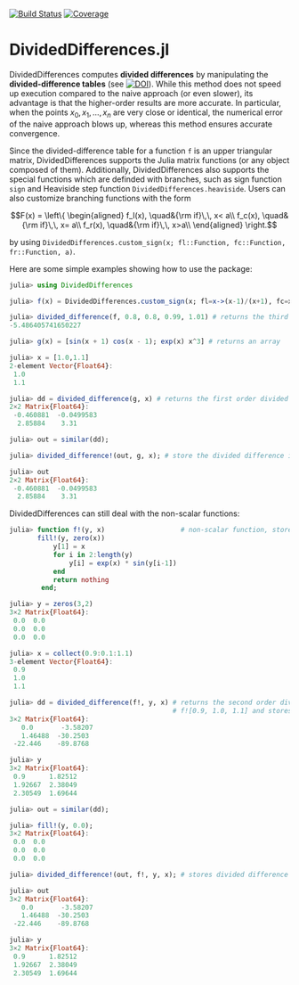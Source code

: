 [![Build Status](https://github.com/xuequan818/DividedDifferences.jl/actions/workflows/ci.yml/badge.svg)](https://github.com/xuequan818/DividedDifferences.jl/actions/workflows/ci.yml)
[![Coverage](https://codecov.io/gh/xuequan818/DividedDifferences.jl/graph/badge.svg?token=XNA1NK3RI8)](https://codecov.io/gh/xuequan818/DividedDifferences.jl)

# DividedDifferences.jl

DividedDifferences computes **divided differences** by manipulating the **divided-difference tables** (see [![DOI](https://img.shields.io/badge/DOI-10.21105/jcon.00069-blue)](https://doi.org/10.1007/978-1-4020-6585-9_13)). While this method does not speed up execution compared to the naive approach (or even slower), its advantage is that the higher-order results are more accurate. In particular, when the points $x_0,x_1,\dots,x_n$ are very close or identical, the numerical error of the naive approach blows up, whereas this method ensures accurate convergence.

Since the divided-difference table for a function `f` is an upper triangular matrix, DividedDifferences supports the Julia matrix functions (or any object composed of them). Additionally, DividedDifferences also supports the special functions which are definded with branches, such as sign function `sign` and Heaviside step function `DividedDifferences.heaviside`. Users can also customize branching functions with the form
```math
F(x) = \left\{
\begin{aligned}
f_l(x), \quad&{\rm if}\,\, x< a\\
f_c(x), \quad&{\rm if}\,\, x= a\\
f_r(x), \quad&{\rm if}\,\, x>a\\
\end{aligned}
\right.
```
by using `DividedDifferences.custom_sign(x; fl::Function, fc::Function, fr::Function, a)`.

Here are some simple examples showing how to use the package: 
```julia
julia> using DividedDifferences

julia> f(x) = DividedDifferences.custom_sign(x; fl=x->(x-1)/(x+1), fc=x->1.0, fr=x->0.0, a=1.); # returns a scalar

julia> divided_difference(f, 0.8, 0.8, 0.99, 1.01) # returns the third order divided difference f[0.8, 0.8, 0.99, 1.01]
-5.486405741650227

julia> g(x) = [sin(x + 1) cos(x - 1); exp(x) x^3] # returns an array

julia> x = [1.0,1.1]
2-element Vector{Float64}:
 1.0
 1.1

julia> dd = divided_difference(g, x) # returns the first order divided difference g[1.0, 1.1]
2×2 Matrix{Float64}:
 -0.460881  -0.0499583
  2.85884    3.31

julia> out = similar(dd);

julia> divided_difference!(out, g, x); # store the divided difference in out

julia> out
2×2 Matrix{Float64}:
 -0.460881  -0.0499583
  2.85884    3.31
```

DividedDifferences can still deal with the non-scalar functions:
```julia
julia> function f!(y, x)                   # non-scalar function, store the result in y
	   fill!(y, zero(x))
           y[1] = x
           for i in 2:length(y)
               y[i] = exp(x) * sin(y[i-1])
           end
           return nothing
        end;

julia> y = zeros(3,2)
3×2 Matrix{Float64}:
 0.0  0.0
 0.0  0.0
 0.0  0.0

julia> x = collect(0.9:0.1:1.1)
3-element Vector{Float64}:
 0.9
 1.0
 1.1

julia> dd = divided_difference(f!, y, x) # returns the second order divided difference  
                                         # f![0.9, 1.0, 1.1] and stores f!(x[1]) in y
3×2 Matrix{Float64}:
   0.0       -3.58207
   1.46488  -30.2503
 -22.446    -89.8768

julia> y
3×2 Matrix{Float64}:
 0.9      1.82512
 1.92667  2.38049
 2.30549  1.69644

julia> out = similar(dd);

julia> fill!(y, 0.0);
3×2 Matrix{Float64}:
 0.0  0.0
 0.0  0.0
 0.0  0.0

julia> divided_difference!(out, f!, y, x); # stores divided difference in out and f!(x[1]) in y

julia> out
3×2 Matrix{Float64}:
   0.0       -3.58207
   1.46488  -30.2503
 -22.446    -89.8768

julia> y
3×2 Matrix{Float64}:
 0.9      1.82512
 1.92667  2.38049
 2.30549  1.69644
```